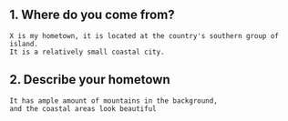 ## 1. Where do you come from?
```
X is my hometown, it is located at the country's southern group of island. 
It is a relatively small coastal city.
```

## 2. Describe your hometown
```
It has ample amount of mountains in the background,
and the coastal areas look beautiful
```